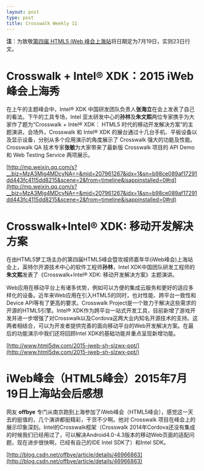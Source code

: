 ```yaml
---
layout: post
type: post
title: Crosswalk Weekly 11
---
```


**注**：为致敬[第四届 HTML5 iWeb 峰会上海站](http://www.html5dw.com/2015-iweb-sh-review/)将日期定为7月19日，实则23日行文。


# Crosswalk + Intel® XDK：2015 iWeb 峰会上海秀

在上午的主题峰会中，Intel® XDK 中国研发团队负责人**张海立**在会上发表了自己的看法。下午的工具专场，Intel 亚太研发中心的**孙林**及**朱文熙**两位专家携手为大家作了题为“Crosswalk + Intel® XDK： HTML5 时代的移动开发解决方案”的主题演讲。会场外，Crosswalk 和 Intel® XDK 的展台通过十几台手机、平板设备以及显示设备，分别从多个应用演示的角度展示了 Crosswalk 强大的功能及性能。Crosswalk QA 技术专家**张敏**为大家带来了最新版 Crosswalk 项目的 API Demo 和 Web Testing Service 两项展示。

[http://mp.weixin.qq.com/s?__biz=MzA3Mjg4MDcyNA==&mid=207961267&idx=1&sn=b98ce089af17291dd443fc4115dd8215&scene=2&from=timeline&isappinstalled=0#rd](http://mp.weixin.qq.com/s?__biz=MzA3Mjg4MDcyNA==&mid=207961267&idx=1&sn=b98ce089af17291dd443fc4115dd8215&scene=2&from=timeline&isappinstalled=0#rd)


# Crosswalk+Intel® XDK: 移动开发解决方案

在由HTML5梦工场主办的第四届HTML5峰会暨攻城师嘉年华(iWeb峰会)上海站会上，英特尔开源技术中心的软件工程师**孙林**，Intel XDK中国团队研发工程师的**朱文熙**发表了《Crosswalk+Intel® XDK: 移动开发解决方案》主题演讲。

Web应用在移动平台上有诸多优势，例如可以方便的集成云服务和更好的适应多样化的设备。近年来Web应用在引入HTML5的同时，也对性能、跨平台一致性和Device API等有了更高的要求。Crosswalk Project是一个致力于解决这些需求的开源的HTML5引擎。Intel® XDK作为跨平台一站式开发工具，目前新增了游戏开发并进一步增强了对Crosswalk以及Cordova这两大业内知名开源技术的支持。这两者相结合，可以为开发者提供完善的面向移动平台的Web开发解决方案。在最后的功能演示中我们还将回顾Intel XDK的基础功能并重点呈现新增功能。

[http://www.html5dw.com/2015-iweb-sh-slzwx-ppt/](http://www.html5dw.com/2015-iweb-sh-slzwx-ppt/)


# iWeb峰会（HTML5峰会）2015年7月19日上海站会后感想

网友 **offbye** 专门从南京跑到上海参加了iWeb峰会（HTML5峰会），感觉这一天去的挺值的，几个演讲都挺精彩，干货不少啊。他对 Crosswalk 项目在峰会上的展示印象深刻。Intel的Crosswalk框架（Crosswalk 2014年Cordova还没有集成的时候我们已经用过了，可以解决Android4.0-4.3版本的移动Web页面的适配问题，现在进步很快啊，已经有自己的IDE Intel SDK了）和Intel SDK。

[http://blog.csdn.net/offbye/article/details/46966863](http://blog.csdn.net/offbye/article/details/46966863)
